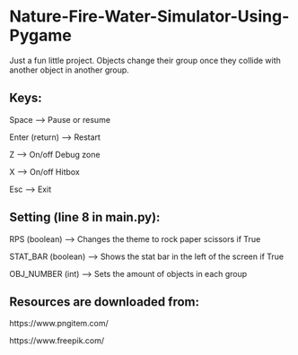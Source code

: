 # Nature-Fire-Water-Simulator-Using-Pygame
<p>Just a fun little project. Objects change their group once they collide with another object in another group.</p>

<h2>Keys:</h2>
<p>Space --> Pause or resume</p>
<p>Enter (return) --> Restart</p>
<p>Z --> On/off Debug zone</p>
<p>X --> On/off Hitbox</p>
<p>Esc --> Exit</p>

<h2>Setting (line 8 in main.py):</h2>
<p>RPS (boolean)      --> Changes the theme to rock paper scissors if True</p>
<p>STAT_BAR (boolean) --> Shows the stat bar in the left of the screen if True</p>
<p>OBJ_NUMBER (int)   --> Sets the amount of objects in each group</p>

<h2>Resources are downloaded from:</h2>
<p>https://www.pngitem.com/</p>
<p>https://www.freepik.com/</p>
